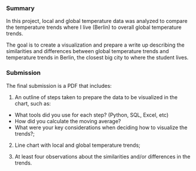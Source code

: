 ### Summary

In this project, local and global temperature data was analyzed to compare the temperature trends where I live (Berlin) to overall global temperature trends.

The goal is to create a visualization and prepare a write up describing the similarities and differences between global temperature trends and temperature trends in Berlin, the closest big city to where the student lives. 

### Submission
The final submission is a PDF that includes:

1. An outline of steps taken to prepare the data to be visualized in the chart, such as:
- What tools did you use for each step? (Python, SQL, Excel, etc)
- How did you calculate the moving average?
- What were your key considerations when deciding how to visualize the trends?;

2. Line chart with local and global temperature trends;

3. At least four observations about the similarities and/or differences in the trends.
